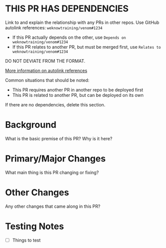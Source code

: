 # THIS PR HAS DEPENDENCIES

Link to and explain the relationship with any PRs in other repos. Use GitHub autolink references: `weknowtraining/venom#1234`

- If this PR actually depends on the other, use `Depends on weknowtraining/venom#1234`
- If this PR relates to another PR, but must be merged first, use `Relates to weknowtraining/venom#1234`

DO NOT DEVIATE FROM THE FORMAT.

[More information on autolink references](https://docs.github.com/en/free-pro-team@latest/github/writing-on-github/autolinked-references-and-urls)

Common situations that should be noted:

- This PR requires another PR in another repo to be deployed first
- This PR is related to another PR, but can be deployed on its own

If there are no dependencies, delete this section.

# Background

What is the basic premise of this PR? Why is it here?

# Primary/Major Changes

What main thing is this PR changing or fixing?

# Other Changes

Any other changes that came along in this PR?

# Testing Notes

- [ ] Things to test
